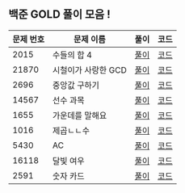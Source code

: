 ## 백준 GOLD 풀이 모음 ! 

| 문제 번호 | 문제 이름 | 풀이 | 코드| 
| --- | --- | --- | ---|
| 2015 | 수들의 합 4 | [풀이](https://github.com/Jy7733/Algorithm/blob/main/%EB%B0%B1%EC%A4%80/Gold/2015.%E2%80%85%EC%88%98%EB%93%A4%EC%9D%98%E2%80%85%ED%95%A9%E2%80%854/Solution.md) | [코드](https://github.com/Jy7733/Algorithm/blob/main/%EB%B0%B1%EC%A4%80/Gold/2015.%E2%80%85%EC%88%98%EB%93%A4%EC%9D%98%E2%80%85%ED%95%A9%E2%80%854/%EC%88%98%EB%93%A4%EC%9D%98%E2%80%85%ED%95%A9%E2%80%854.cc) |
| 21870 | 시철이가 사랑한 GCD | [풀이](https://github.com/Jy7733/Algorithm/tree/main/%EB%B0%B1%EC%A4%80/Gold/21870.%E2%80%85%EC%8B%9C%EC%B2%A0%EC%9D%B4%EA%B0%80%E2%80%85%EC%82%AC%EB%9E%91%ED%95%9C%E2%80%85GCD) | [코드](https://github.com/Jy7733/Algorithm/blob/main/%EB%B0%B1%EC%A4%80/Gold/21870.%E2%80%85%EC%8B%9C%EC%B2%A0%EC%9D%B4%EA%B0%80%E2%80%85%EC%82%AC%EB%9E%91%ED%95%9C%E2%80%85GCD/%EC%8B%9C%EC%B2%A0%EC%9D%B4%EA%B0%80%E2%80%85%EC%82%AC%EB%9E%91%ED%95%9C%E2%80%85GCD.cc) |
| 2696 | 중앙값 구하기 | [풀이](https://github.com/Jy7733/Algorithm/blob/main/%EB%B0%B1%EC%A4%80/Gold/2696.%E2%80%85%EC%A4%91%EC%95%99%EA%B0%92%E2%80%85%EA%B5%AC%ED%95%98%EA%B8%B0/solution.md) | [코드](https://github.com/Jy7733/Algorithm/blob/main/%EB%B0%B1%EC%A4%80/Gold/2696.%E2%80%85%EC%A4%91%EC%95%99%EA%B0%92%E2%80%85%EA%B5%AC%ED%95%98%EA%B8%B0/%EC%A4%91%EC%95%99%EA%B0%92%E2%80%85%EA%B5%AC%ED%95%98%EA%B8%B0.cc) | 
| 14567 | 선수 과목 | [풀이](https://github.com/Jy7733/Algorithm/blob/main/%EB%B0%B1%EC%A4%80/Gold/14567.%E2%80%85%EC%84%A0%EC%88%98%EA%B3%BC%EB%AA%A9%E2%80%85%EF%BC%88Prerequisite%EF%BC%89/solution.md) | [코드](https://github.com/Jy7733/Algorithm/blob/main/%EB%B0%B1%EC%A4%80/Gold/14567.%E2%80%85%EC%84%A0%EC%88%98%EA%B3%BC%EB%AA%A9%E2%80%85%EF%BC%88Prerequisite%EF%BC%89/%EC%84%A0%EC%88%98%EA%B3%BC%EB%AA%A9%E2%80%85%EF%BC%88Prerequisite%EF%BC%89.cc) | 
| 1655 | 가운데를 말해요 | [풀이](https://github.com/Jy7733/Algorithm/blob/main/%EB%B0%B1%EC%A4%80/Gold/1655.%E2%80%85%EA%B0%80%EC%9A%B4%EB%8D%B0%EB%A5%BC%E2%80%85%EB%A7%90%ED%95%B4%EC%9A%94/solution.md) | [코드](https://github.com/Jy7733/Algorithm/blob/main/%EB%B0%B1%EC%A4%80/Gold/1655.%E2%80%85%EA%B0%80%EC%9A%B4%EB%8D%B0%EB%A5%BC%E2%80%85%EB%A7%90%ED%95%B4%EC%9A%94/%EA%B0%80%EC%9A%B4%EB%8D%B0%EB%A5%BC%E2%80%85%EB%A7%90%ED%95%B4%EC%9A%94.cc) |
| 1016 | 제곱ㄴㄴ수 | [풀이](https://github.com/Jy7733/Algorithm/tree/main/%EB%B0%B1%EC%A4%80/Gold/1016.%E2%80%85%EC%A0%9C%EA%B3%B1%E2%80%85%E3%84%B4%E3%84%B4%E2%80%85%EC%88%98) | [코드](https://github.com/Jy7733/Algorithm/blob/main/%EB%B0%B1%EC%A4%80/Gold/1016.%E2%80%85%EC%A0%9C%EA%B3%B1%E2%80%85%E3%84%B4%E3%84%B4%E2%80%85%EC%88%98/%EC%A0%9C%EA%B3%B1%E2%80%85%E3%84%B4%E3%84%B4%E2%80%85%EC%88%98.cc)|
|5430 | AC | [풀이](https://github.com/Jy7733/Algorithm/blob/main/%EB%B0%B1%EC%A4%80/Gold/5430.%E2%80%85AC/solution.md) | [코드](https://github.com/Jy7733/Algorithm/blob/main/%EB%B0%B1%EC%A4%80/Gold/5430.%E2%80%85AC/AC.cc) |
|16118|달빛 여우| [풀이](https://github.com/Jy7733/Algorithm/blob/main/백준/Gold/16118. 달빛 여우/solution.md)|[코드](https://github.com/Jy7733/Algorithm/blob/main/백준/Gold/16118. 달빛 여우/달빛 여우.cc)|
| 2591 | 숫자 카드 | [풀이](https://github.com/Jy7733/Algorithm/blob/main/%EB%B0%B1%EC%A4%80/Gold/2591.%E2%80%85%EC%88%AB%EC%9E%90%EC%B9%B4%EB%93%9C/solution.md) | [코드](https://github.com/Jy7733/Algorithm/blob/main/%EB%B0%B1%EC%A4%80/Gold/2591.%E2%80%85%EC%88%AB%EC%9E%90%EC%B9%B4%EB%93%9C/%EC%88%AB%EC%9E%90%EC%B9%B4%EB%93%9C.cc) | 
